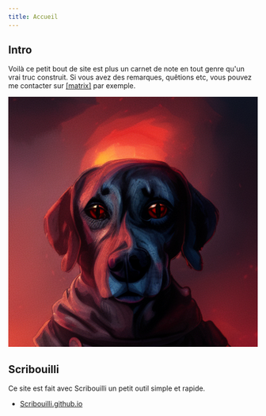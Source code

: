 ```yaml
---
title: Accueil
---
```

## Intro
Voilà ce petit bout de site est plus un carnet de note en tout genre qu'un vrai truc construit. 
Si vous avez des remarques, quêtions etc, vous pouvez me contacter sur [[matrix]](https://matrix.to/#/@lahminewski:matrix.org) par exemple.

![Chien une sorte de proto-punk cohérent](images/chien.png)

## Scribouilli
Ce site est fait avec Scribouilli un petit outil simple et rapide.
* [Scribouilli.github.io](https://scribouilli.github.io/scribouilli)


